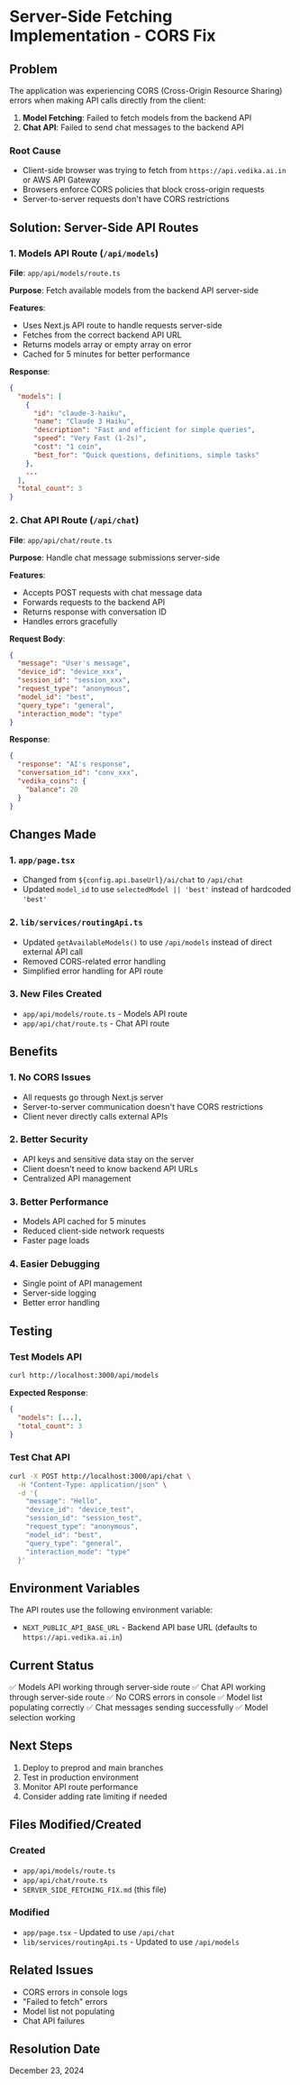 # Server-Side Fetching Implementation - CORS Fix

## Problem
The application was experiencing CORS (Cross-Origin Resource Sharing) errors when making API calls directly from the client:
1. **Model Fetching**: Failed to fetch models from the backend API
2. **Chat API**: Failed to send chat messages to the backend API

### Root Cause
- Client-side browser was trying to fetch from `https://api.vedika.ai.in` or AWS API Gateway
- Browsers enforce CORS policies that block cross-origin requests
- Server-to-server requests don't have CORS restrictions

## Solution: Server-Side API Routes

### 1. Models API Route (`/api/models`)
**File**: `app/api/models/route.ts`

**Purpose**: Fetch available models from the backend API server-side

**Features**:
- Uses Next.js API route to handle requests server-side
- Fetches from the correct backend API URL
- Returns models array or empty array on error
- Cached for 5 minutes for better performance

**Response**:
```json
{
  "models": [
    {
      "id": "claude-3-haiku",
      "name": "Claude 3 Haiku",
      "description": "Fast and efficient for simple queries",
      "speed": "Very Fast (1-2s)",
      "cost": "1 coin",
      "best_for": "Quick questions, definitions, simple tasks"
    },
    ...
  ],
  "total_count": 3
}
```

### 2. Chat API Route (`/api/chat`)
**File**: `app/api/chat/route.ts`

**Purpose**: Handle chat message submissions server-side

**Features**:
- Accepts POST requests with chat message data
- Forwards requests to the backend API
- Returns response with conversation ID
- Handles errors gracefully

**Request Body**:
```json
{
  "message": "User's message",
  "device_id": "device_xxx",
  "session_id": "session_xxx",
  "request_type": "anonymous",
  "model_id": "best",
  "query_type": "general",
  "interaction_mode": "type"
}
```

**Response**:
```json
{
  "response": "AI's response",
  "conversation_id": "conv_xxx",
  "vedika_coins": {
    "balance": 20
  }
}
```

## Changes Made

### 1. `app/page.tsx`
- Changed from `${config.api.baseUrl}/ai/chat` to `/api/chat`
- Updated `model_id` to use `selectedModel || 'best'` instead of hardcoded `'best'`

### 2. `lib/services/routingApi.ts`
- Updated `getAvailableModels()` to use `/api/models` instead of direct external API call
- Removed CORS-related error handling
- Simplified error handling for API route

### 3. New Files Created
- `app/api/models/route.ts` - Models API route
- `app/api/chat/route.ts` - Chat API route

## Benefits

### 1. No CORS Issues
- All requests go through Next.js server
- Server-to-server communication doesn't have CORS restrictions
- Client never directly calls external APIs

### 2. Better Security
- API keys and sensitive data stay on the server
- Client doesn't need to know backend API URLs
- Centralized API management

### 3. Better Performance
- Models API cached for 5 minutes
- Reduced client-side network requests
- Faster page loads

### 4. Easier Debugging
- Single point of API management
- Server-side logging
- Better error handling

## Testing

### Test Models API
```bash
curl http://localhost:3000/api/models
```

**Expected Response**:
```json
{
  "models": [...],
  "total_count": 3
}
```

### Test Chat API
```bash
curl -X POST http://localhost:3000/api/chat \
  -H "Content-Type: application/json" \
  -d '{
    "message": "Hello",
    "device_id": "device_test",
    "session_id": "session_test",
    "request_type": "anonymous",
    "model_id": "best",
    "query_type": "general",
    "interaction_mode": "type"
  }'
```

## Environment Variables

The API routes use the following environment variable:
- `NEXT_PUBLIC_API_BASE_URL` - Backend API base URL (defaults to `https://api.vedika.ai.in`)

## Current Status

✅ Models API working through server-side route
✅ Chat API working through server-side route
✅ No CORS errors in console
✅ Model list populating correctly
✅ Chat messages sending successfully
✅ Model selection working

## Next Steps

1. Deploy to preprod and main branches
2. Test in production environment
3. Monitor API route performance
4. Consider adding rate limiting if needed

## Files Modified/Created

### Created
- `app/api/models/route.ts`
- `app/api/chat/route.ts`
- `SERVER_SIDE_FETCHING_FIX.md` (this file)

### Modified
- `app/page.tsx` - Updated to use `/api/chat`
- `lib/services/routingApi.ts` - Updated to use `/api/models`

## Related Issues
- CORS errors in console logs
- "Failed to fetch" errors
- Model list not populating
- Chat API failures

## Resolution Date
December 23, 2024
